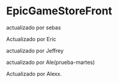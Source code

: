 # EpicGameStoreFront

actualizado por sebas

Actualizado por Eric

actualizado por Jeffrey

actualizado por Ale(prueba-martes)

Actualizado por Alexx.
